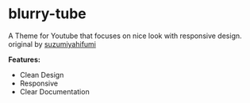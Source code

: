 # blurry-tube
A Theme for Youtube that focuses on nice look with responsive design. original by [suzumiyahifumi](https://userstyles.world/user/suzumiyahifumi)


**Features:** 

 - Clean Design
 - Responsive
 - Clear Documentation
